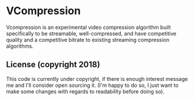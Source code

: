 # VCompression

Vcompression is an experimental video compression algorithm built specifically to be streamable, well-compressed, and have competitive quality and a competitive bitrate to existing streaming compression algorithms.

## License (copyright 2018)
This code is currently under copyright, if there is enough interest message me and I'll consider open sourcing it. (I'm happy to do so, I just want to make some changes with regards to readability before doing so).

